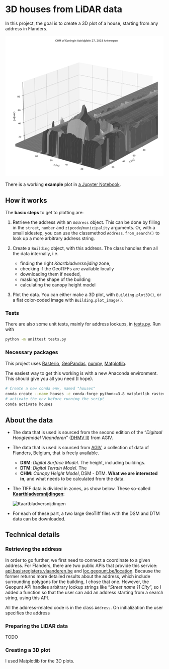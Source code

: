 # 3D houses from LiDAR data

In this project, the goal is to create a 3D plot of a house, starting from any address in Flanders.

<!-- ![Height data](images/example_height_data.webp) -->
![3D Plot](images/example_plot.png)

There is a working **example** plot in [a Jupyter Notebook](Example.ipynb).

## How it works

The **basic steps** to get to plotting are:

  1. Retrieve the address with an `Address` object. This can be done by filling in the `street`, `number` and `zipcode`/`municipality` arguments. Or, with a small sidestep, you can use the classmethod `Address.from_search()` to look up a more arbitrary address string.
  2. Create a `Building` object, with this address. The class handles then all the data internally, i.e.

     - finding the right _Kaartbladversnijding_ zone,
     - checking if the GeoTIFFs are available locally
     - downloading them if needed,
     - masking the shape of the building
     - calculating the canopy height model

  3. Plot the data. You can either make a 3D plot, with `Building.plot3D()`, or a flat color-coded image with `Building.plot_image()`.

### Tests

There are also some unit tests, mainly for address lookups, in [tests.py](tests.py). Run with

```sh
python -m unittest tests.py
```

### Necessary packages

This project uses [Rasterio](https://rasterio.readthedocs.io/en/latest/), [GeoPandas](https://geopandas.org/), [numpy](https://numpy.org/), [Matplotlib](https://matplotlib.org/).

The easiest way to get this working is with a new Anaconda environment. This should give you all you need (I hope).

```sh
# Create a new conda env, named "houses"
conda create --name houses -c conda-forge python>=3.8 matplotlib rasterio geopandas requests numpy
# activate the env before running the script
conda activate houses
```

## About the data

- The data that is used is sourced from the second edition of the “_Digitaal Hoogtemodel Vlaanderen_” ([DHMV II](https://overheid.vlaanderen.be/informatie-vlaanderen/producten-diensten/digitaal-hoogtemodel-dhmv)) from AGIV.

- The data that is used is sourced from [AGIV](https://overheid.vlaanderen.be/informatie-vlaanderen), a collection of data of Flanders, Belgium, that is freely available.

  - **DSM**: _Digital Surface Model_. The height, including buildings.
  - **DTM**: _Digital Terrain Model_. The 
  - **CHM**: _Canopy Height Model_, DSM - DTM. **What we are interested in**, and what needs to be calculated from the data.

- The TIFF data is divided in zones, as show below. These so-called **[Kaartbladversnijdingen](https://download.vlaanderen.be/Producten/Detail?id=111&title=Kaartbladversnijdingen_NGI_klassieke_reeks#)**: 

  ![Kaartbladversnijdingen](https://download.vlaanderen.be/Producten/getImage/4421/)

- For each of these part, a two large GeoTiff files with the DSM and DTM data can be downloaded. 

## Technical details

### Retrieving the address

In order to go further, we first need to connect a coordinate to a given address.
For Flanders, there are two public APIs that provide this service: [api.basisregisters.vlaanderen.be](https://docs.basisregisters.vlaanderen.be/docs/api-documentation.html#tag/api-documentation.html) and [loc.geopunt.be/location](https://loc.geopunt.be/).
Because the former returns more detailed results about the address, which include surrounding polygons for the building, I chose that one.
However, the Geopunt API handles arbitrary lookup strings like “_Street name 11 City_”, so I added a function so that the user can add an address starting from a search string, using this API.

All the address-related code is in the class `Address`.
On initialization the user specifies the address

### Preparing the LiDAR data

TODO

### Creating a 3D plot

I used Matplotlib for the 3D plots.
